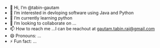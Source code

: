 - 👋 Hi, I’m @tabin-gautam
- 👀 I’m interested in devloping software using Java and Python
- 🌱 I’m currently learning python
- 💞️ I’m looking to collaborate on ...
- 📫 How to reach me ...I can be reachout at gautam.tabin.raj@gmail.com
- 😄 Pronouns: ...
- ⚡ Fun fact: ...

<!---
tabin-gautam/tabin-gautam is a ✨ special ✨ repository because its `README.md` (this file) appears on your GitHub profile.
You can click the Preview link to take a look at your changes.
--->
